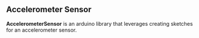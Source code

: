 ## Accelerometer Sensor ##

**AccelerometerSensor** is an arduino library that leverages creating sketches for an accelerometer sensor.

